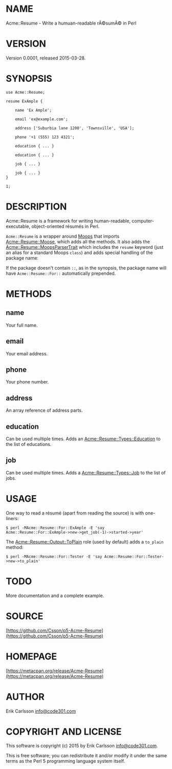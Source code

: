 # NAME

Acme::Resume - Write a humuan-readable rÃ©sumÃ© in Perl

# VERSION

Version 0.0001, released 2015-03-28.

# SYNOPSIS

    use Acme::Resume;

    resume ExAmple {

        name 'Ex Ample';

        email 'ex@example.com';

        address ['Suburbia lane 1200', 'Townsville', 'USA'];

        phone '+1 (555) 123 4321';

        education { ... }

        education { ... }

        job { ... }

        job { ... }
    }

    1;

# DESCRIPTION

Acme::Resume is a framework for writing human-readable, computer-executable, object-oriented résumés in Perl.

`Acme::Resume` is a wrapper around [Moops](https://metacpan.org/pod/Moops) that imports [Acme::Resume::Moose](https://metacpan.org/pod/Acme::Resume::Moose), which adds all the methods. It also adds
the [Acme::Resume::MoopsParserTrait](https://metacpan.org/pod/Acme::Resume::MoopsParserTrait) which includes the `resume` keyword (just an alias for a standard Moops `class`) and
adds special handling of the package name:

If the package doesn't contain `::`, as in the synopsis, the package name will have `Acme::Resume::For::` automatically prepended.

# METHODS

## name

Your full name.

## email

Your email address.

## phone

Your phone number.

## address

An array reference of address parts.

## education

Can be used multiple times. Adds an [Acme::Resume::Types::Education](https://metacpan.org/pod/Acme::Resume::Types::Education) to the list of educations.

## job

Can be used multiple times. Adds a [Acme::Resume::Types::Job](https://metacpan.org/pod/Acme::Resume::Types::Job) to the list of jobs.

# USAGE

One way to read a résumé (apart from reading the source) is with one-liners:

    $ perl -MAcme::Resume::For::ExAmple -E 'say Acme::Resume::For::ExAmple->new->get_job(-1)->started->year'

The [Acme::Resume::Output::ToPlain](https://metacpan.org/pod/Acme::Resume::Output::ToPlain) role (used by default) adds a `to_plain` method:

    $ perl -MAcme::Resume::For::Tester -E 'say Acme::Resume::For::Tester->new->to_plain'

# TODO

More documentation and a complete example.

# SOURCE

[https://github.com/Csson/p5-Acme-Resume](https://github.com/Csson/p5-Acme-Resume)

# HOMEPAGE

[https://metacpan.org/release/Acme-Resume](https://metacpan.org/release/Acme-Resume)

# AUTHOR

Erik Carlsson <info@code301.com>

# COPYRIGHT AND LICENSE

This software is copyright (c) 2015 by Erik Carlsson <info@code301.com>.

This is free software; you can redistribute it and/or modify it under
the same terms as the Perl 5 programming language system itself.
